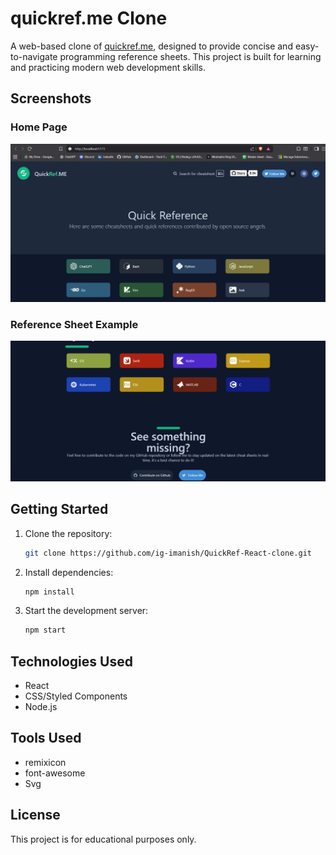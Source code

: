 # quickref.me Clone

A web-based clone of [quickref.me](https://quickref.me), designed to provide concise and easy-to-navigate programming reference sheets. This project is built for learning and practicing modern web development skills.

## Screenshots

### Home Page

![Home Page Screenshot](img/top.png)

### Reference Sheet Example

![Reference Sheet Screenshot](img/bottom.png)

## Getting Started

1. Clone the repository:
   ```bash
   git clone https://github.com/ig-imanish/QuickRef-React-clone.git
   ```
2. Install dependencies:
   ```bash
   npm install
   ```
3. Start the development server:
   ```bash
   npm start
   ```

## Technologies Used

- React
- CSS/Styled Components
- Node.js

## Tools Used

- remixicon
- font-awesome
- Svg

## License

This project is for educational purposes only.
